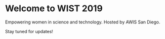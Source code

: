 <!DOCTYPE html>
<html lang="en">
<head>
  <meta charset="UTF-8" />
  <meta name="viewport" content="width=device-width, initial-scale=1.0" />
  <title>My WIST 2025 Event Site</title>
  <!-- Meta tags for SEO -->
  <title>WIST 2019 - Women in Science and Technology Conference</title>
  <meta name="description" content="Join the 15th Biennial Women in Science and Technology Conference, hosted by AWIS-SD. Empowering women in STEM through community, research, and advocacy.">
  <meta name="keywords" content="Women in STEM, Science Conference, AWIS San Diego, WIST 2019">
  <meta name="author" content="AWIS-SD">

  <!-- Google Analytics -->
  <script async src="https://www.googletagmanager.com/gtag/js?id=G-ZEPC40ZRC6"></script>
  <script>
    window.dataLayer = window.dataLayer || [];
    function gtag(){ dataLayer.push(arguments); }
    gtag('js', new Date());
    gtag('config', 'G-ZEPC40ZRC6');
  </script>

  <meta name="description" content="Join us for WIST 2019, a conference empowering women in STEM through leadership, advocacy, and community. Hosted by AWIS San Diego.">
</head>
<body>
  <h1>Welcome to WIST 2019</h1>
  <p>Empowering women in science and technology. Hosted by AWIS San Diego.</p>
  <p>Stay tuned for updates!</p>
</body>
</html>
